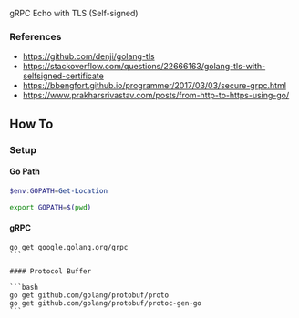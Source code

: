 
gRPC Echo with TLS (Self-signed)

### References

* https://github.com/denji/golang-tls
* https://stackoverflow.com/questions/22666163/golang-tls-with-selfsigned-certificate
* https://bbengfort.github.io/programmer/2017/03/03/secure-grpc.html
* https://www.prakharsrivastav.com/posts/from-http-to-https-using-go/

## How To

### Setup

#### Go Path

```ps1
$env:GOPATH=Get-Location
```

```bash
export GOPATH=$(pwd)
```

#### gRPC

````
go get google.golang.org/grpc
```

#### Protocol Buffer

```bash
go get github.com/golang/protobuf/proto
go get github.com/golang/protobuf/protoc-gen-go
```

